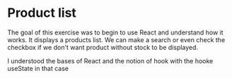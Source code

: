 # Product list

The goal of this exercise was to begin to use React and understand how it works. 
It displays a products list. We can make a search or even check the checkbox if we don't want product without stock to be displayed.

I understood the bases of React and the notion of hook with the hooke useState in that case
